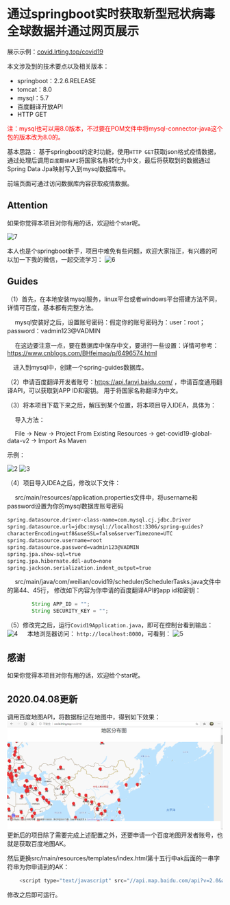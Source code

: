 # 通过springboot实时获取新型冠状病毒全球数据并通过网页展示

展示示例：[covid.lrting.top/covid19](http://covid.lrting.top/covid19)

本文涉及到的技术要点以及相关版本：
* springboot：2.2.6.RELEASE
* tomcat：8.0
* mysql：5.7
* 百度翻译开放API
* HTTP GET

<font color=red> 注：mysql也可以用8.0版本，不过要在POM文件中将mysql-connector-java这个包的版本改为8.0的。</font>

基本思路：
基于springboot的定时功能，使用`HTTP GET`获取json格式疫情数据，
通过处理后调用`百度翻译API`将国家名称转化为中文，最后将获取到的数据通过Spring Data Jpa映射写入到mysql数据库中。

前端页面可通过访问数据库内容获取疫情数据。
## Attention
如果你觉得本项目对你有用的话，欢迎给个star呢。

![7](img/7.gif)

本人也是个springboot新手，项目中难免有些问题，欢迎大家指正，有兴趣的可以加一下我的微信，一起交流学习：
![6](img/6.jpg)

## Guides
（1）首先，在本地安装mysql服务，linux平台或者windows平台搭建方法不同，详情可百度，基本都有完整方法。

&emsp; mysql安装好之后，设置账号密码：假定你的账号密码为：user：root； password：vadmin123@VADMIN

&emsp; 在这边要注意一点，要在数据库中保存中文，要进行一些设置：详情可参考：
https://www.cnblogs.com/BHfeimao/p/6496574.html

&emsp;进入到mysql中，创建一个spring-guides数据库。

（2）申请百度翻译开发者账号：https://api.fanyi.baidu.com/ ，申请百度通用翻译API，可以获取到APP ID和密钥。
用于将国家名称翻译为中文。

（3）将本项目下载下来之后，解压到某个位置，将本项目导入IDEA，具体为：

&emsp; 导入方法：

&emsp; File -> New -> Project From Existing Resources -> get-covid19-global-data-v2 -> Import As Maven

示例：

![2](img/2.png)
![3](img/3.png)

（4）项目导入IDEA之后，修改以下文件：

&emsp; src/main/resources/application.properties文件中，将username和password设置为你的mysql数据库账号密码
```properties
spring.datasource.driver-class-name=com.mysql.cj.jdbc.Driver
spring.datasource.url=jdbc:mysql://localhost:3306/spring-guides?characterEncoding=utf8&useSSL=false&serverTimezone=UTC
spring.datasource.username=root
spring.datasource.password=vadmin123@VADMIN
spring.jpa.show-sql=true
spring.jpa.hibernate.ddl-auto=none
spring.jackson.serialization.indent_output=true
```
&emsp;  src/main/java/com/weilian/covid19/scheduler/SchedulerTasks.java文件中的第44、45行，
修改如下内容为你申请的百度翻译API的app id和密钥：
```java
        String APP_ID = "";
        String SECURITY_KEY = "";
```
（5）修改完之后，运行`Covid19Application.java`，即可在控制台看到输出：
![4](img/4.png)
&emsp; 本地浏览器访问： `http://localhost:8080`，可看到：
![5](img/5.png)
## 感谢
如果你觉得本项目对你有用的话，欢迎给个star呢。

## 2020.04.08更新
调用百度地图API，将数据标记在地图中，得到如下效果：
![8](img/8.png)
更新后的项目除了需要完成上述配置之外，还要申请一个百度地图开发者账号，也就是获取百度地图AK。

然后更换src/main/resources/templates/index.html第十五行中ak后面的一串字符串为你申请到的AK：
```javascript
    <script type="text/javascript" src="//api.map.baidu.com/api?v=2.0&ak=WUyyGnd4NcFKwKo78u7NgWb0ncVa9AzB"></script>
```
修改之后即可运行。

